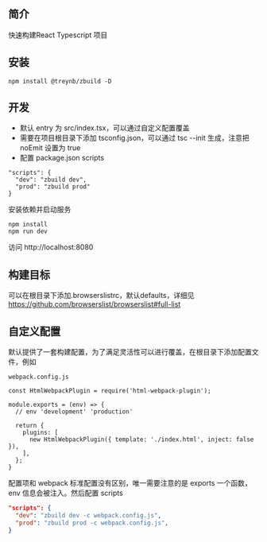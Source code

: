 ## 简介

快速构建React Typescript 项目

## 安装

```
npm install @treynb/zbuild -D
```

## 开发

- 默认 entry 为 src/index.tsx，可以通过自定义配置覆盖
- 需要在项目根目录下添加 tsconfig.json，可以通过 tsc --init 生成，注意把 noEmit 设置为 true
- 配置 package.json scripts

```
"scripts": {
  "dev": "zbuild dev",
  "prod": "zbuild prod"
}
```

安装依赖并启动服务

```
npm install
npm run dev
```

访问 http://localhost:8080


## 构建目标

可以在根目录下添加.browserslistrc，默认defaults，详细见 https://github.com/browserslist/browserslist#full-list


## 自定义配置

默认提供了一套构建配置，为了满足灵活性可以进行覆盖，在根目录下添加配置文件，例如

`webpack.config.js`

```
const HtmlWebpackPlugin = require('html-webpack-plugin');

module.exports = (env) => {
  // env 'development' 'production'

  return {
    plugins: [
      new HtmlWebpackPlugin({ template: './index.html', inject: false }),
    ],
  };
}
```

配置项和 webpack 标准配置没有区别，唯一需要注意的是 exports 一个函数，env 信息会被注入。然后配置 scripts

```json
"scripts": {
  "dev": "zbuild dev -c webpack.config.js",
  "prod": "zbuild prod -c webpack.config.js",
}
```
